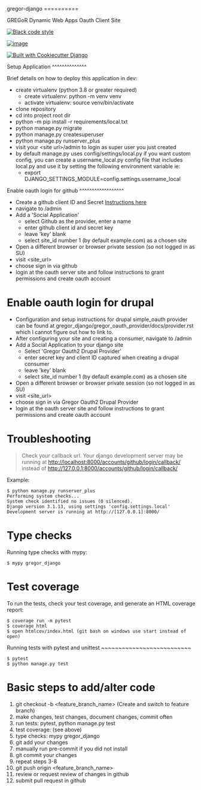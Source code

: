gregor-django ==========

GREGoR Dynamic Web Apps Oauth Client Site

[![Black code style](https://img.shields.io/badge/code%20style-black-000000.svg)](https://github.com/ambv/black)

[![image](https://img.shields.io/badge/License-MIT-blue.svg)](https://lbesson.mit-license.org/)

[![Built with Cookiecutter Django](https://img.shields.io/badge/built%20with-Cookiecutter%20Django-ff69b4.svg?logo=cookiecutter)](https://github.com/pydanny/cookiecutter-django/)

Setup Application \^\^\^\^\^\^\^\^\^\^\^\^\^\^

Brief details on how to deploy this application in dev:

-   create virtualenv (python 3.8 or greater required)
    -   create virtualenv: python -m venv venv
    -   activate virtualenv: source venv/bin/activate
-   clone repository
-   cd into project root dir
-   python -m pip install -r requirements/local.txt
-   python manage.py migrate
-   python manage.py createsuperuser
-   python manage.py runserver_plus
-   visit your \<site url\>/admin to login as super user you just
    created
-   by default manage.py uses config/settings/local.py if you want
    custom config, you can create a username_local.py config file that
    includes local.py and use it by setting the following environment
    variable ie:
    -   export DJANGO_SETTINGS_MODULE=config.settings.username_local

Enable oauth login for github \^\^\^\^\^\^\^\^\^\^\^\^\^\^\^\^\^\^

-   Create a github client ID and Secret [Instructions
    here](https://django-allauth.readthedocs.io/en/latest/providers.html#github)
-   navigate to /admin
-   Add a \'Social Application\'
    -   select Github as the provider, enter a name
    -   enter github client id and secret key
    -   leave \'key\' blank
    -   select site_id number 1 (by default example.com) as a chosen
        site
-   Open a different browser or browser private session (so not logged
    in as SU)
-   visit \<site_url\>
-   choose sign in via github
-   login at the oauth server site and follow instructions to grant
    permissions and create oauth account

# Enable oauth login for drupal

-   Configuration and setup instructions for drupal simple_oauth
    provider can be found at
    gregor_django/gregor_oauth_provider/docs/provider.rst which I cannot
    figure out how to link to.
-   After configuring your site and creating a consumer, navigate to
    /admin
-   Add a Social Application to your django site
    -   Select \'Gregor Oauth2 Drupal Provider\'
    -   enter secret key and client ID captured when creating a drupal
        consumer
    -   leave \'key\' blank
    -   select site_id number 1 (by default example.com) as a chosen
        site
-   Open a different browser or browser private session (so not logged
    in as SU)
-   visit \<site_url\>
-   choose sign in via Gregor Oauth2 Drupal Provider
-   login at the oauth server site and follow instructions to grant
    permissions and create oauth account

# Troubleshooting

> Check your callback url. Your django development server may be running
> at <http://localhost:8000/accounts/github/login/callback/> instead of
> <http://127.0.0.1:8000/accounts/github/login/callback/>

Example:

    $ python manage.py runserver_plus
    Performing system checks...
    System check identified no issues (0 silenced).
    Django version 3.1.13, using settings 'config.settings.local'
    Development server is running at http://[127.0.0.1]:8000/

# Type checks

Running type checks with mypy:

    $ mypy gregor_django

# Test coverage

To run the tests, check your test coverage, and generate an HTML
coverage report:

    $ coverage run -m pytest
    $ coverage html
    $ open htmlcov/index.html (git bash on windows use start instead of open)

Running tests with pytest and unittest
\~\~\~\~\~\~\~\~\~\~\~\~\~\~\~\~\~\~\~\~\~\~\~\~\~\~

    $ pytest
    $ python manage.py test

# Basic steps to add/alter code

1.  git checkout -b \<feature_branch_name\> (Create and switch to
    feature branch)
2.  make changes, test changes, document changes, commit often
3.  run tests: pytest, python manage.py test
4.  test coverage: (see above)
5.  type checks: mypy gregor_django
6.  git add your changes
7.  manually run pre-commit if you did not install
8.  git commit your changes
9.  repeat steps 3-8
10. git push origin \<feature_branch_name\>
11. review or request review of changes in github
12. submit pull request in github
